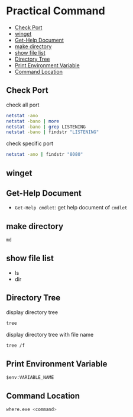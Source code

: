# Practical Command

* [Check Port](#check-port)
* [winget](#winget)
* [Get-Help Document](#get-help-document)
* [make directory](#make-directory)
* [show file list](#show-file-list)
* [Directory Tree](#directory-tree)
* [Print Environment Variable](#print-environment-variable)
* [Command Location](#command-location)

## Check Port

check all port

```bash
netstat -ano
netstat -bano | more
netstat -bano | grep LISTENING
netstat -bano | findstr "LISTENING"
```

check specific port

```bash
netstat -ano | findstr "8080"
```

## winget

## Get-Help Document

- `Get-Help cmdlet`: get help document of `cmdlet`

## make directory

```sh
md
```

## show file list

- ls
- dir

## Directory Tree

display directory tree

```sh
tree
```

display directory tree with file name

```sh
tree /f
```

## Print Environment Variable

```shell
$env:VARIABLE_NAME
```
## Command Location

```sh
where.exe <command>
```

##
